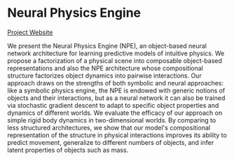 # Neural Physics Engine

[Project Website](http://mbchang.github.io/npe)

We present the Neural Physics Engine (NPE), an object-based neural network architecture for learning predictive models of intuitive physics. We propose a factorization of a physical scene into composable object-based representations and also the NPE architecture whose compositional structure factorizes object dynamics into pairwise interactions. Our approach draws on the strengths of both symbolic and neural approaches: like a symbolic physics engine, the NPE is endowed with generic notions of objects and their interactions, but as a neural network it can also be trained via stochastic gradient descent to adapt to specific object properties and dynamics of different worlds. We evaluate the efficacy of our approach on simple rigid body dynamics in two-dimensional worlds. By comparing to less structured architectures, we show that our model's compositional representation of the structure in physical interactions improves its ability to predict movement, generalize to different numbers of objects, and infer latent properties of objects such as mass.
